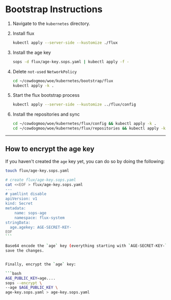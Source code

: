 # Bootstrap Instructions

1. Navigate to the `kubernetes` directory.

1. Install flux

   ```bash
   kubectl apply --server-side --kustomize ./flux
   ```

1. Install the age key

   ```bash
   sops -d flux/age-key.sops.yaml | kubectl apply -f -
   ```

1. Delete `not-used` `NetworkPolicy`

   ```bash
   cd ~/cowdogmoo/woe/kubernetes/bootstrap/flux
   kubectl apply -k .
   ```

1. Start the flux bootstrap process

   ```bash
   kubectl apply --server-side --kustomize ../flux/config
   ```

1. Install the repositories and sync

   ```bash
   cd ~/cowdogmoo/woe/kubernetes/flux/config && kubectl apply -k .
   cd ~/cowdogmoo/woe/kubernetes/flux/repositories && kubectl apply -k .
   ```

---

## How to encrypt the age key

If you haven't created the `age` key yet, you can do so by doing the following:

````bash
touch flux/age-key.sops.yaml

# create flux/age-key.sops.yaml
cat <<EOF > flux/age-key.sops.yaml
---
# yamllint disable
apiVersion: v1
kind: Secret
metadata:
    name: sops-age
    namespace: flux-system
stringData:
  age.agekey: AGE-SECRET-KEY-
EOF
```

Base64 encode the `age` key (everything starting with `AGE-SECRET-KEY-`) and
save the changes.


Finally, encrypt the `age` key:

```bash
AGE_PUBLIC_KEY=age....
sops --encrypt \
--age $AGE_PUBLIC_KEY \
age-key.sops.yaml > age-key.sops.yaml
````
